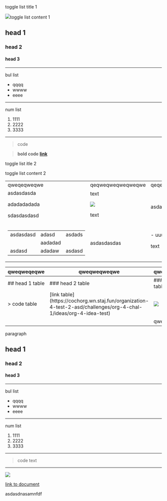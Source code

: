 <div class="toggle-list toggle-list-default"><div class="toggle-list__title">toggle list title 1</div> 

<div class="toggle-list__content"><div class="toggle-list__wrapper">

![](https://83843.cdn.cke-cs.com/S7I4jRP8224AUYEqP7im/images/62caaface17676af0dc87fceaed2980d2794c5f721201d8c.jpg)toggle list content 1

## head 1

### head 2

#### head 3

- - - - - -

bul list

- qqqq
- wwww
- eeee

- - - - - -

num list

1. 1111
2. 2222
3. 3333

- - - - - -

> code

> **bold code** [**link**](https://www.google.com/)

<div class="toggle-list toggle-list-default"><div class="toggle-list__title">toggle list itle 2</div> 

<div class="toggle-list__content"><div class="toggle-list__wrapper">

toggle list content 2



<table><tbody><tr><td>qweqeqweqwe

</td><td>qeqweqweqweqweqwe</td><td>qeqeqweqweqweqweqw

</td></tr><tr><td>asdasdasda

adadadadada

sdasdasdasd

</td><td>text



![](https://83843.cdn.cke-cs.com/S7I4jRP8224AUYEqP7im/images/c8d9e45e42422995f55c1787355bd7f8125f04535c1e7469.jpg)

text

</td><td>asdadasdasdasdasdsadasdasdasd</td></tr><tr><td>

<table><tbody><tr><td>asdasdasd</td><td>adasd</td><td>asdads</td></tr><tr><td> </td><td>aadadad</td><td> </td></tr><tr><td>asdasd</td><td>adadaw</td><td>asdasd</td></tr></tbody></table>



</td><td>asdasdasdas

</td><td>- uuuu
- iiiiiii
- oooo

text

</td></tr></tbody></table>



</div> 

</div> 

</div> 

</div> 

</div> 

</div> 



<table><thead><tr><th>qweqweqeqwe</th><th>qweqweqweqwe</th><th>qweqweqweqwe</th><th>qweqeqweqwe</th></tr></thead><tbody><tr><td>## head 1 table

</td><td>### head 2 table

</td><td>#### head 3 table

</td><td>**paragraph**</td></tr><tr><td>> code table

</td><td>[link table](https://cochorg.wn.staj.fun/organization-4-test-2-asd/challenges/org-4-chal-1/ideas/org-4-idea-test)</td><td>

![](https://83843.cdn.cke-cs.com/S7I4jRP8224AUYEqP7im/images/492785279d071c549dd6078017593e1d9be989bfd91d19ab.jpg)

</td><td>*paragraph*</td></tr><tr><td> </td><td> </td><td>qweqweqwe</td><td></td></tr></tbody></table>



paragraph

## head 1

### head 2

#### head 3

- - - - - -

bul list

- qqqq
- wwww
- eeee

- - - - - -

num list

1. 1111
2. 2222
3. 3333

- - - - - -

> code text

- - - - - -



![](https://83843.cdn.cke-cs.com/S7I4jRP8224AUYEqP7im/images/80b98313f4d79b3e8eacfaa34247afa0e98d5869329a18d8.jpg)

[link to document](https://cochorg.wn.staj.fun/organization-4-test-2-asd/challenges/org-4-chal-1/ideas/org-4-idea-test)

asdasdnasamnfdf